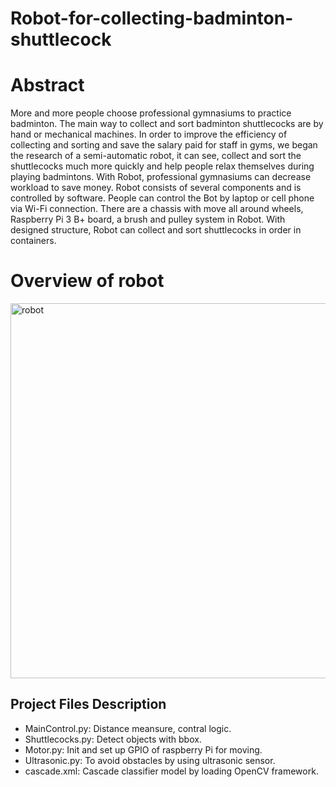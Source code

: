 # Robot-for-collecting-badminton-shuttlecock
# Abstract 
More and more people choose professional gymnasiums to practice badminton. The main way to collect and sort badminton shuttlecocks are by hand or mechanical machines. In order to improve the efficiency of collecting and sorting and save the salary paid for staff in gyms, we began the research of a semi-automatic robot, it can see, collect and sort the shuttlecocks much more quickly and help people relax themselves during playing badmintons. With Robot, professional gymnasiums can decrease workload to save money. Robot consists of several components and is controlled by software. People can control the Bot by laptop or cell phone via Wi-Fi connection. There are a chassis with move all around wheels, Raspberry Pi 3 B+ board, a brush and pulley system in Robot. With designed structure, Robot can collect and sort shuttlecocks in order in containers.

# Overview of robot
<img src="https://github.com/xidaniel/Robot-for-collecting-badminton-shuttlecock/blob/master/x-bot.png" width=600 alt="robot" />

## Project Files Description
- MainControl.py: Distance meansure, contral logic. 
- Shuttlecocks.py: Detect objects with bbox.
- Motor.py: Init and set up GPIO of raspberry Pi for moving.
- Ultrasonic.py: To avoid obstacles by using ultrasonic sensor.
- cascade.xml: Cascade classifier model by loading OpenCV framework.
